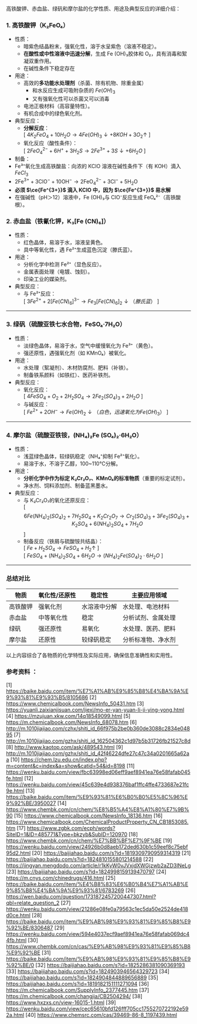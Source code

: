 高铁酸钾、赤血盐、绿矾和摩尔盐的化学性质、用途及典型反应的详细介绍：
### 1. 高铁酸钾（K₂FeO₄）
- 性质：  
  - 暗紫色结晶粉末，强氧化性，溶于水呈紫色（溶液不稳定）。  
  - **在酸性或中性溶液中迅速分解**，生成 Fe (OH)₃胶体和 O₂，具有消毒和絮凝双重作用。  
  - 在碱性条件下稳定存在
- 用途：  
  - 高效的**多功能水处理剂**（杀菌、除有机物、除重金属）
	  - 和水反应生成可吸附杂质的 $Fe(OH)_3$
	  - 又有强氧化性可以杀菌又可以消毒
  - 电池正极材料（高容量特性）。  
  - 有机合成中的绿色氧化剂。  
- 典型反应：  
  - **分解反应**：  
    \[ $4K_2FeO_4 + 10H_2O \rightarrow 4Fe (OH)_3↓ + 8KOH + 3O_2↑$ \]  
  - 氧化反应（酸性条件）：  
    \[ $2FeO_4^{2-} + 6H^+ + 3H_2S \rightarrow 2Fe^{3+} + 3S↓ + 6H_2O$ \]
- 制备：
 - Fe³⁺氧化生成高铁酸盐：向浓的 KClO 溶液在碱性条件下（有 KOH）滴入 $FeCl_3$  
 -    $2\text{Fe}^{3+} + 3\text{ClO}^- + 10\text{OH}^- \rightarrow 2\text{FeO}_4^{2-} + 3\text{Cl}^- + 5\text{H}_2\text{O} \quad$
 - **必须 $\ce{Fe^{3+}}$ 滴入 KClO 中，因为 $\ce{Fe^{3+}}$ 易水解**
 -    在强碱性（pH＞12）溶液中，Fe (OH)₃与 ClO⁻反应生成 FeO₄²⁻（高铁酸根）。
### 2. 赤血盐（铁氰化钾，K₃[Fe (CN)₆]）
- 性质：  
  - 红色晶体，易溶于水，溶液呈黄色。  
  - 具中等氧化性，遇 Fe²⁺生成蓝色沉淀（滕氏蓝）。  
- 用途：  
  - 分析化学中检测 Fe²⁺（显色反应）。  
  - 金属表面处理（电镀、蚀刻）。  
  - 印染工业的媒染剂。  
- 典型反应：  
  - 与 Fe²⁺反应：  
    \[ $3Fe^{2+} + 2[Fe (CN)_6]^{3-} \rightarrow Fe_3[Fe (CN)_6]_2↓（滕氏蓝）$ \]

---

### 3. 绿矾（硫酸亚铁七水合物，FeSO₄·7H₂O）
- 性质：  
  - 淡绿色晶体，易溶于水，空气中缓慢氧化为 Fe³⁺（黄色）。  
  - 强还原性，遇强氧化剂（如 KMnO₄）被氧化。  
- 用途：  
  - 水处理（絮凝剂）、木材防腐剂、肥料（补铁）。  
  - 制备铁系颜料（如铁红）、医药补铁剂。  
- 典型反应：  
  - 氧化反应：  
    \[ $4FeSO_4 + O_2 + 2H_2SO_4 \rightarrow 2Fe_2 (SO_4)_3 + 2H_2O$ \]  
  - 与碱反应：  
    \[ $Fe^{2+} + 2OH^- \rightarrow Fe (OH)_2↓（白色，迅速氧化为 Fe (OH)_3）$ \]

---

### 4. 摩尔盐（硫酸亚铁铵，(NH₄)₂Fe (SO₄)₂·6H₂O）
- 性质：  
  - 浅蓝绿色晶体，较绿矾稳定（NH₄⁺抑制 Fe²⁺氧化）。  
  - 易溶于水，不溶于乙醇，100~110℃分解。  
- 用途：  
  - **分析化学中作为标定 K₂Cr₂O₇、KMnO₄的标准物质**（重要的标定试剂）。  
  - 净水剂、饲料添加剂、制备蓝黑墨水。  
- 典型反应：  
  - 与 K₂Cr₂O₇的氧化还原反应：  
    \[ $$6Fe (NH_4)_2 (SO_4)_2 + 7H_2SO_4 + K_2Cr_2O_7 \rightarrow Cr_2 (SO_4)_3 + 3Fe_2 (SO_4)_3 + K_2SO_4 + 6 (NH_4)_2SO_4 + 7H_2O$$ \]  
  - 制备反应（铁屑与硫酸铵共结晶）：  
    \[ $Fe + H_2SO_4 \rightarrow FeSO_4 + H_2↑$ \]  
    \[ $FeSO_4 + (NH_4)_2SO_4 + 6H_2O \rightarrow (NH_4)_2Fe (SO_4)_2·6H_2O$ \]

---

### 总结对比

| 物质       | 氧化性/还原性 | 稳定性       | 主要应用领域         |
|------------|---------------|--------------|----------------------|
| 高铁酸钾   | 强氧化剂      | 水溶液中分解 | 水处理、电池材料     |
| 赤血盐     | 中等氧化性    | 稳定         | 分析试剂、金属处理   |
| 绿矾       | 强还原性      | 易氧化       | 水处理、医药、肥料   |
| 摩尔盐     | 还原性        | 较绿矾稳定   | 分析标准物、净水剂   |

以上内容综合了各物质的化学特性及实际应用，确保信息准确性和实用性。

### 参考资料 ：
[1] https://baike.baidu.com/item/%E7%A1%AB%E9%85%B8%E4%BA%9A%E9%93%81%E9%93%B5/8105686
[2] https://www.chemicalbook.com/NewsInfo_50431.htm
[3] https://yuanli.zaixianjisuan.com/jiexi/mo-er-yan-yuan-li-ji-ying-yong.html
[4] https://mzujuan.xkw.com/14q18549099.html
[5] https://m.chemicalbook.com/NewsInfo_68078.htm
[6] http://m.1010jiajiao.com/czhx/shiti_id_66f975b2be0b360de3088c2834e04895
[7] http://m.1010jiajiao.com/gzhx/shiti_id_162504362c1d97b5b31726fb21527c8d
[8] http://www.kaotop.com/ask/489543.html
[9] http://m.1010jiajiao.com/gzhx/shiti_id_42f46224dfe27c47c34a0201665a62aa
[10] https://chem.lzu.edu.cn/index.php?m=content&c=index&a=show&catid=54&id=8198
[11] https://wenku.baidu.com/view/fbc63998ed06eff9aef8941ea76e58fafab045fe.html
[12] https://wenku.baidu.com/view/45c639e4d938376baf1ffc4ffe4733687e21fc9e.html
[13] https://baike.baidu.com/item/%E9%93%81%E6%B0%B0%E5%8C%96%E9%92%BE/3950027
[14] https://www.chembk.com/cn/chem/%E8%B5%A4%E8%A1%80%E7%9B%90
[15] https://www.chemicalbook.com/NewsInfo_18136.htm
[16] https://www.chemicalbook.com/ChemicalProductProperty_CN_CB1853085.htm
[17] https://www.zgbk.com/ecph/words?SiteID=1&ID=485771&Type=bkzyb&SubID=120970
[18] https://www.chembk.com/cn/chem/%E7%BB%BF%E7%9F%BE
[19] https://wenku.baidu.com/view/24926b0d8aeb172ded630b1c59eef8c75ebf95d2.html
[20] https://baijiahao.baidu.com/s?id=1819309790959314319
[21] https://baijiahao.baidu.com/s?id=1824810155801214588
[22] https://jingyan.mengdodo.com/article/r1kKyW0vJVxjdXWGjzwb2aZD3lNeLg
[23] https://baijiahao.baidu.com/s?id=1824998159139470797
[24] https://m.cnys.com/chinedrugs/416.html
[25] https://baike.baidu.com/item/%E4%B8%83%E6%B0%B4%E7%A1%AB%E9%85%B8%E4%BA%9A%E9%93%81/6783269
[26] https://wen.baidu.com/question/1731872457200447307.html?qbl=relate_question_2
[27] https://wenku.baidu.com/view/21286e08fe0a79563c1ec5da50e2524de418d0ce.html
[28] https://baike.baidu.com/item/%E9%AB%98%E9%93%81%E9%85%B8%E9%92%BE/8306487
[29] https://wenku.baidu.com/view/594e4037ecf9aef8941ea76e58fafab069dc44fb.html
[30] https://www.chembk.com/cn/cas/%E9%AB%98%E9%93%81%E9%85%B8%E9%92%BE
[31] https://baike.baidu.com/item/%E9%AB%98%E9%93%81%E9%85%B8%E9%92%BE/0
[32] https://baijiahao.baidu.com/s?id=1825286381090369193
[33] https://baijiahao.baidu.com/s?id=1824903946564329723
[34] https://baijiahao.baidu.com/s?id=1824904844889656889
[35] https://baijiahao.baidu.com/s?id=1819182151111271094
[36] https://m.chemicalbook.com/SupplyInfo_2377445.htm
[37] https://m.chemicalbook.com/changjia/CB2504294/
[38] https://www.hxzxs.cn/view-16015-1.html
[39] https://wenku.baidu.com/view/cec65610bfd126fff705cc1755270722192e592a.html
[40] https://www.chemsrc.com/cas/39469-86-8_1197439.html


